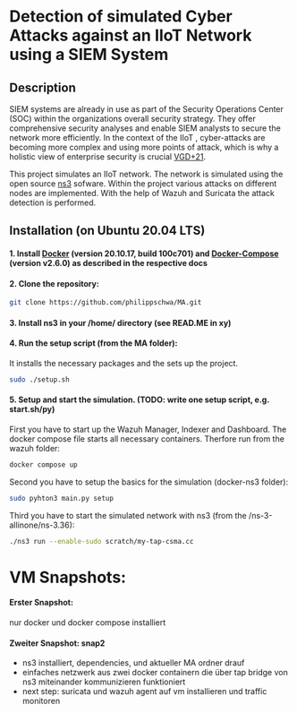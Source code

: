 # Detection of simulated Cyber Attacks against an IIoT Network using a SIEM System

## Description

SIEM systems are already in use as part of the Security Operations Center (SOC) within
the organizations overall security strategy. They offer comprehensive security analyses
and enable SIEM analysts to secure the network more efficiently. In the context of the
IIoT , cyber-attacks are becoming more complex and using more points of attack, which
is why a holistic view of enterprise security is crucial [VGD+21](https://link.springer.com/chapter/10.1007/978-3-030-81242-3_17).

This project simulates an IIoT network. The network is simulated using the open source 
[ns3](https://www.nsnam.org/) sofware. Within the project various attacks on different 
nodes are implemented. With the help of Wazuh and Suricata the attack detection is performed.

## Installation (on Ubuntu 20.04 LTS)


#### 1. Install [Docker](https://docs.docker.com/engine/install/ubuntu/) (version 20.10.17, build 100c701) and [Docker-Compose](https://docs.docker.com/compose/install/) (version v2.6.0) as described in the respective docs

#### 2. Clone the repository:
```bash
git clone https://github.com/philippschwa/MA.git
```

#### 3. Install ns3 in your /home/<user> directory (see READ.ME in xy)

#### 4. Run the setup script (from the MA folder):
It installs the necessary packages and the sets up the project.
```bash
sudo ./setup.sh
```
#### 5. Setup and start the simulation. (TODO: write one setup script, e.g. start.sh/py)
First you have to start up the Wazuh Manager, Indexer and Dashboard. The docker compose file starts all necessary containers. Therfore run from the wazuh folder:
```bash
docker compose up
```

Second you have to setup the basics for the simulation (docker-ns3 folder):
```bash
sudo pyhton3 main.py setup
```

Third you have to start the simulated network with ns3 (from the /ns-3-allinone/ns-3.36):
```bash
./ns3 run --enable-sudo scratch/my-tap-csma.cc
```

# VM Snapshots:
#### Erster Snapshot:
nur docker und docker compose installiert

#### Zweiter Snapshot: snap2
- ns3 installiert, dependencies, und aktueller MA ordner drauf 
- einfaches netzwerk aus zwei docker containern die über tap bridge von ns3 miteinander kommunizieren funktioniert
- next step: suricata und wazuh agent auf vm installieren und traffic monitoren


